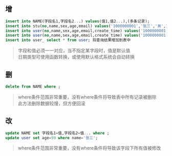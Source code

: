 ## 增
```SQL
insert into NAME(字段名1,字段名2...) values(值1,值2...),(多条记录);
insert into stu(no,name,sex,age,email) values('1000000001','张三','男',18,'9739887425@163.com');
insert into user(no,name,sex,age,email,create_time) values('1000000001','张三','男',18,null,'1991-1-2 9:9:9');
insert into user(no,name,sex,age,email,create_time) values('1000000001','liusss','男',18,'452255@qq.com',now());
insert into user_ select * from user; 将查询结果增加到表中
```
>字段和值必须一一对应，当不指定某字段时，值是默认值  
>日期类型可使用函数转换，或使用默认格式系统会自动转换
## 删
```SQL
delete from NAME where ;
```
>where条件范围非常重要，没有where条件将导致表中所有记录被删除  
>此方法删除数据较慢，但方便回滚

## 改
```SQL
update NAME set 字段名1=值,字段名2=值... where ;
update user set age=99 where name='张三';
```
>where条件范围非常重要，没有where条件将导致该字段下所有值被修改  
